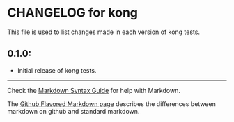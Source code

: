 # CHANGELOG for kong

This file is used to list changes made in each version of kong tests.

## 0.1.0:

* Initial release of kong tests.

- - -
Check the [Markdown Syntax Guide](http://daringfireball.net/projects/markdown/syntax) for help with Markdown.

The [Github Flavored Markdown page](http://github.github.com/github-flavored-markdown/) describes the differences between markdown on github and standard markdown.
